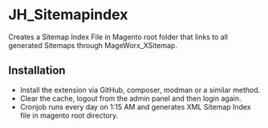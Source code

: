 # JH_Sitemapindex
Creates a Sitemap Index File in Magento root folder that links to all generated Sitemaps through MageWorx_XSitemap.


## Installation
* Install the extension via GitHub, composer, modman or a similar method.
* Clear the cache, logout from the admin panel and then login again.
* Cronjob runs every day on 1:15 AM and generates XML Sitemap Index file in magento root directory.
